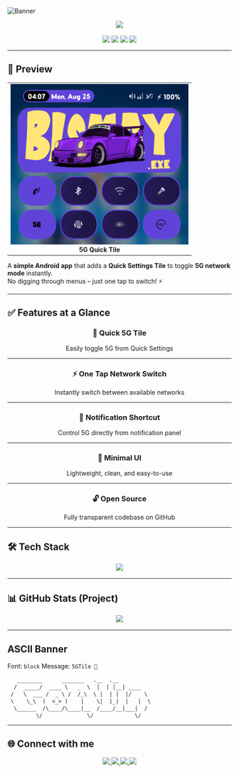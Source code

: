 <!-- Banner -->
![Banner](https://capsule-render.vercel.app/api?type=blur&height=300&color=gradient&text=📶%205GTile%20📶&desc=Quick%20Settings%20Tile%20%7C%205G%20%7C%20Network%20Toggle&fontAlign=50&fontSize=60&descSize=20&descAlignY=53&descAlign=59&fontAlignY=40&fontColor=FFFFFF)

<p align="center">
  <img src="https://readme-typing-svg.herokuapp.com?font=Fira+Code&size=22&duration=3000&pause=1000&color=36BCF7&center=true&vCenter=true&width=600&lines=Instant+5G+Toggle+⚡;Quick+Settings+Tile;One+Tap+Network+Switch;Android+Utility+App" />
</p>

<p align="center">
  <img src="https://img.shields.io/badge/Android-App-3DDC84?style=for-the-badge&logo=android&logoColor=white" />
  <img src="https://img.shields.io/badge/Kotlin-Programming-7F52FF?style=for-the-badge&logo=kotlin&logoColor=white" />
  <img src="https://img.shields.io/badge/Open%20Source-❤️-green?style=for-the-badge&logo=github&logoColor=white" />
  <img src="https://img.shields.io/badge/License-MIT-blueviolet?style=for-the-badge" />
</p>

---

## 📸 Preview

<p align="center">
  <table>
    <tr>
      <td align="center">
        <img src="media/1.png" alt="5G Quick Tile" width="400px" /><br>
        <b>5G Quick Tile</b>
      </td>
    </tr>
  </table>
</p>

A **simple Android app** that adds a **Quick Settings Tile** to toggle **5G network mode** instantly.  
No digging through menus – just one tap to switch! ⚡

---

## ✅ Features at a Glance

<div align="center">

### 📶 Quick 5G Tile  
Easily toggle 5G from Quick Settings  

---

### ⚡ One Tap Network Switch  
Instantly switch between available networks  

---

### 🔔 Notification Shortcut  
Control 5G directly from notification panel  

---

### 🎨 Minimal UI  
Lightweight, clean, and easy-to-use  

---

### 🔓 Open Source  
Fully transparent codebase on GitHub  

</div>

---

## 🛠️ Tech Stack  

<p align="center">
  <img src="https://skillicons.dev/icons?i=kotlin,androidstudio,gradle&theme=dark" />
</p>

---

## 📊 GitHub Stats (Project)

<p align="center">
  <img src="https://github-readme-stats.vercel.app/api/pin/?username=Bismay-exe&repo=5GTile&theme=transparent&bg_color=30,000000,434343&title_color=FFD700&text_color=FFFFFF&icon_color=36BCF7&hide_border=true" />
</p>

---

## ASCII Banner

<!--ascii-start-->
Font: `block`
Message: `5GTile 📶`
```text
   ________      _______   .__  .__        
  /  _____/  ____ \   _  \  |  | |__| ____  
 /   \  ___ /  _ \ /  /_\  \ |  | |  |/    \ 
 \    \_\  (  <_> )    |    \|  |_|  |   |  \
  \______  /\____/\____|__  /____/__|___|  /
         \/              \/             \/ 
```
<!--ascii-end-->

---


## 🌐 Connect with me

<p align="center"> <a href="https://github.com/Bismay-exe" target="_blank"> <img src="https://img.shields.io/badge/GitHub-Profile-FFD700?style=for-the-badge&logo=github&logoColor=black&labelColor=1a1a1a" /> </a> <a href="https://instagram.com/bismay.exe" target="_blank"> <img src="https://img.shields.io/badge/Instagram-Follow-E4405F?style=for-the-badge&logo=instagram&logoColor=white&labelColor=1a1a1a" /> </a> <a href="https://t.me/bismay_exe" target="_blank"> <img src="https://img.shields.io/badge/Telegram-Chat-0088CC?style=for-the-badge&logo=telegram&logoColor=white&labelColor=1a1a1a" /> </a> <a href="https://t.me/BismaysInventory" target="_blank"> <img src="https://img.shields.io/badge/Telegram-Group-32CD32?style=for-the-badge&logo=telegram&logoColor=white&labelColor=1a1a1a" /> </a> </p>
